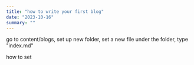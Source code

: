 ```yaml
---
title: "how to write your first blog"
date: "2023-10-16"
summary: ""
---
```


go to content/blogs, set up new folder, set a new file under the folder, type "index.md"

how to set 

